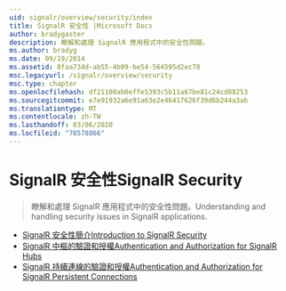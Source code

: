 ```yaml
---
uid: signalr/overview/security/index
title: SignalR 安全性 |Microsoft Docs
author: bradygaster
description: 瞭解和處理 SignalR 應用程式中的安全性問題。
ms.author: bradyg
ms.date: 09/19/2014
ms.assetid: 8faa734d-ab55-4b09-be54-564595d2ec78
msc.legacyurl: /signalr/overview/security
msc.type: chapter
ms.openlocfilehash: df21100ab0effe5393c5b11a67be81c24cd88253
ms.sourcegitcommit: e7e91932a6e91a63e2e46417626f39d6b244a3ab
ms.translationtype: MT
ms.contentlocale: zh-TW
ms.lasthandoff: 03/06/2020
ms.locfileid: "78578866"
---
```

# <a name="signalr-security"></a><span data-ttu-id="0ac0b-103">SignalR 安全性</span><span class="sxs-lookup"><span data-stu-id="0ac0b-103">SignalR Security</span></span>

> <span data-ttu-id="0ac0b-104">瞭解和處理 SignalR 應用程式中的安全性問題。</span><span class="sxs-lookup"><span data-stu-id="0ac0b-104">Understanding and handling security issues in SignalR applications.</span></span>

- [<span data-ttu-id="0ac0b-105">SignalR 安全性簡介</span><span class="sxs-lookup"><span data-stu-id="0ac0b-105">Introduction to SignalR Security</span></span>](introduction-to-security.md)
- [<span data-ttu-id="0ac0b-106">SignalR 中樞的驗證和授權</span><span class="sxs-lookup"><span data-stu-id="0ac0b-106">Authentication and Authorization for SignalR Hubs</span></span>](hub-authorization.md)
- [<span data-ttu-id="0ac0b-107">SignalR 持續連線的驗證和授權</span><span class="sxs-lookup"><span data-stu-id="0ac0b-107">Authentication and Authorization for SignalR Persistent Connections</span></span>](persistent-connection-authorization.md)
